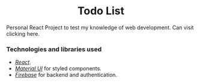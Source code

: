 <h1 align="center">Todo List</h1>

<p>
    Personal React Project to test my knowledge of web development.
    Can visit clicking <a ref="https://crokibolt.github.io/todo-list/">here</a>.
</p>

### Technologies and libraries used
- [_React_](https://react.dev/).
- [_Material UI_](https://mui.com/) for styled components.
- [_Firebase_](https://firebase.google.com/) for backend and authentication.